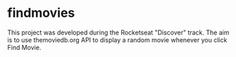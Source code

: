 # findmovies
This project was developed during the Rocketseat "Discover" track. The aim is to use themoviedb.org API to display a random movie whenever you click Find Movie.
